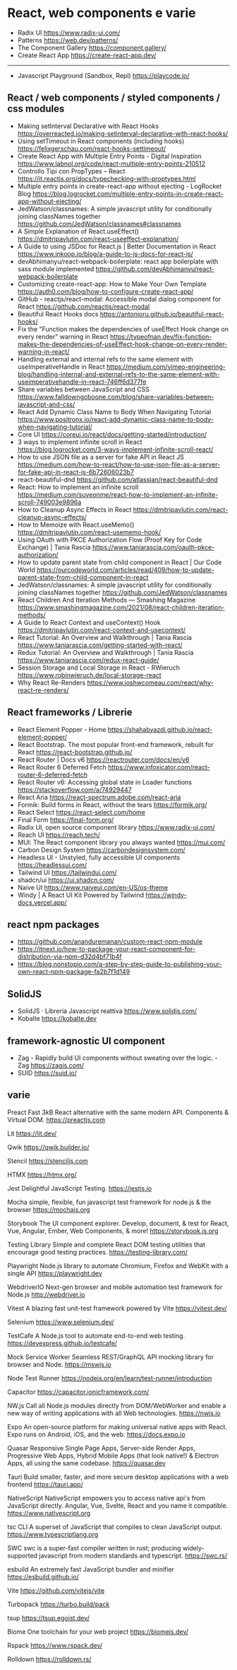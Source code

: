 # React, web components e varie

* Radix UI <https://www.radix-ui.com/>
* Patterns <https://web.dev/patterns/>
* The Component Gallery <https://component.gallery/>
* Create React App <https://create-react-app.dev/>

---

* Javascript Playground (Sandbox, Repl) <https://playcode.io/>


## React / web components / styled components / css modules
* Making setInterval Declarative with React Hooks <https://overreacted.io/making-setinterval-declarative-with-react-hooks/>
* Using setTimeout in React components (including hooks) <https://felixgerschau.com/react-hooks-settimeout/>
* Create React App with Multiple Entry Points - Digital Inspiration <https://www.labnol.org/code/react-multiple-entry-points-210512>
* Controllo Tipi con PropTypes – React <https://it.reactjs.org/docs/typechecking-with-proptypes.html>
* Multiple entry points in create-react-app without ejecting - LogRocket Blog <https://blog.logrocket.com/multiple-entry-points-in-create-react-app-without-ejecting/>
* JedWatson/classnames: A simple javascript utility for conditionally joining classNames together <https://github.com/JedWatson/classnames#classnames>
* A Simple Explanation of React.useEffect() <https://dmitripavlutin.com/react-useeffect-explanation/>
* A Guide to using JSDoc for React.js | Better Documentation in React <https://www.inkoop.io/blog/a-guide-to-js-docs-for-react-js/>
* devAbhimanyu/react-webpack-boilerplate: react app boilerplate with sass module implemented <https://github.com/devAbhimanyu/react-webpack-boilerplate>
* Customizing create-react-app: How to Make Your Own Template <https://auth0.com/blog/how-to-configure-create-react-app/>
* GitHub - reactjs/react-modal: Accessible modal dialog component for React <https://github.com/reactjs/react-modal>
* Beautiful React Hooks docs <https://antonioru.github.io/beautiful-react-hooks/>
* Fix the "Function makes the dependencies of useEffect Hook change on every render" warning in React <https://typeofnan.dev/fix-function-makes-the-dependencies-of-useEffect-hook-change-on-every-render-warning-in-react/>
* Handling external and internal refs to the same element with useImperativeHandle in React <https://medium.com/vimeo-engineering-blog/handling-internal-and-external-refs-to-the-same-element-with-useimperativehandle-in-react-746ff6d377fe>
* Share variables between JavaScript and CSS <https://www.falldowngoboone.com/blog/share-variables-between-javascript-and-css/>
* React Add Dynamic Class Name to Body When Navigating Tutorial <https://www.positronx.io/react-add-dynamic-class-name-to-body-when-navigating-tutorial/>
* Core UI <https://coreui.io/react/docs/getting-started/introduction/>
* 3 ways to implement infinite scroll in React <https://blog.logrocket.com/3-ways-implement-infinite-scroll-react/>
* How to use JSON file as a server for fake API in React JS <https://medium.com/how-to-react/how-to-use-json-file-as-a-server-for-fake-api-in-react-js-6b72606023b7>
* react-beautiful-dnd <https://github.com/atlassian/react-beautiful-dnd>
* React: How to implement an infinite scroll <https://medium.com/suyeonme/react-how-to-implement-an-infinite-scroll-749003e9896a>
* How to Cleanup Async Effects in React <https://dmitripavlutin.com/react-cleanup-async-effects/>
* How to Memoize with React.useMemo() <https://dmitripavlutin.com/react-usememo-hook/>
* Using OAuth with PKCE Authorization Flow (Proof Key for Code Exchange) | Tania Rascia <https://www.taniarascia.com/oauth-pkce-authorization/>
* How to update parent state from child component in React | Our Code World <https://ourcodeworld.com/articles/read/409/how-to-update-parent-state-from-child-component-in-react>
* JedWatson/classnames: A simple javascript utility for conditionally joining classNames together <https://github.com/JedWatson/classnames>
* React Children And Iteration Methods — Smashing Magazine <https://www.smashingmagazine.com/2021/08/react-children-iteration-methods/>
* A Guide to React Context and useContext() Hook <https://dmitripavlutin.com/react-context-and-usecontext/>
* React Tutorial: An Overview and Walkthrough | Tania Rascia <https://www.taniarascia.com/getting-started-with-react/>
* Redux Tutorial: An Overview and Walkthrough | Tania Rascia <https://www.taniarascia.com/redux-react-guide/>
* Session Storage and Local Storage in React - RWieruch <https://www.robinwieruch.de/local-storage-react>
* Why React Re-Renders <https://www.joshwcomeau.com/react/why-react-re-renders/>

## React frameworks / Librerie
* React Element Popper - Home <https://shahabyazdi.github.io/react-element-popper/>
* React Bootstrap. The most popular front-end framework, rebuilt for React <https://react-bootstrap.github.io/>
* React Router | Docs v6 <https://reactrouter.com/docs/en/v6>
* React Router 6 Deferred Fetch <https://www.infoxicator.com/react-router-6-deferred-fetch>
* React Router v6: Accessing global state in Loader functions <https://stackoverflow.com/a/74929447>
* React Aria <https://react-spectrum.adobe.com/react-aria>
* Formik: Build forms in React, without the tears <https://formik.org/>
* React Select <https://react-select.com/home>
* Final Form <https://final-form.org/>
* Radix UI, open source component library <https://www.radix-ui.com/>
* Reach UI <https://reach.tech/>
* MUI: The React component library you always wanted <https://mui.com/>
* Carbon Design System <https://carbondesignsystem.com/>
* Headless UI - Unstyled, fully accessible UI components <https://headlessui.com/>
* Tailwind UI <https://tailwindui.com/>
* shadcn/ui <https://ui.shadcn.com/>
* Naive UI <https://www.naiveui.com/en-US/os-theme>
* Windy | A React UI Kit Powered by Tailwind <https://windy-docs.vercel.app/>



## react npm packages
* https://github.com/ananduremanan/custom-react-npm-module
* https://itnext.io/how-to-package-your-react-component-for-distribution-via-npm-d32d4bf71b4f
* https://blog.nonstopio.com/a-step-by-step-guide-to-publishing-your-own-react-npm-package-fa2b7f1d149


## SolidJS
* SolidJS · Libreria Javascript reattiva <https://www.solidjs.com/>
* Kobalte <https://kobalte.dev>



## framework-agnostic UI component

* Zag - Rapidly build UI components without sweating over the logic. - Zag <https://zagjs.com/>
* SUID <https://suid.io/>


## varie


Preact
Fast 3kB React alternative with the same modern API. Components & Virtual DOM.
<https://preactjs.com>

Lit
https://lit.dev/

Qwik
https://qwik.builder.io/

Stencil
https://stenciljs.com

HTMX
https://htmx.org/

Jest
Delightful JavaScript Testing.
https://jestjs.io

Mocha
️simple, flexible, fun javascript test framework for node.js & the browser
https://mochajs.org

Storybook
The UI component explorer. Develop, document, & test for React, Vue, Angular, Ember, Web Components, & more!
https://storybook.js.org

Testing Library
Simple and complete React DOM testing utilities that encourage good testing practices.
https://testing-library.com/

Playwright
Node.js library to automate Chromium, Firefox and WebKit with a single API
https://playwright.dev

WebdriverIO
Next-gen browser and mobile automation test framework for Node.js
http://webdriver.io

Vitest
A blazing fast unit-test framework powered by Vite
https://vitest.dev/

Selenium
https://www.selenium.dev/

TestCafe
A Node.js tool to automate end-to-end web testing.
https://devexpress.github.io/testcafe/

Mock Service Worker
Seamless REST/GraphQL API mocking library for browser and Node.
https://mswjs.io

Node Test Runner
https://nodejs.org/en/learn/test-runner/introduction

Capacitor
https://capacitor.ionicframework.com/

NW.js
Call all Node.js modules directly from DOM/WebWorker and enable a new way of writing applications with all Web technologies.
https://nwjs.io

Expo
An open-source platform for making universal native apps with React. Expo runs on Android, iOS, and the web.
https://docs.expo.io

Quasar
Responsive Single Page Apps, Server-side Render Apps, Progressive Web Apps, Hybrid Mobile Apps (that look native!) & Electron Apps, all using the same codebase.
https://quasar.dev

Tauri
Build smaller, faster, and more secure desktop applications with a web frontend
https://tauri.app/

NativeScript
NativeScript empowers you to access native api's from JavaScript directly. Angular, Vue, Svelte, React and you name it compatible.
https://www.nativescript.org

tsc CLI
A superset of JavaScript that compiles to clean JavaScript output.
https://www.typescriptlang.org

SWC
swc is a super-fast compiler written in rust; producing widely-supported javascript from modern standards and typescript.
https://swc.rs/

esbuild
An extremely fast JavaScript bundler and minifier
https://esbuild.github.io/

Vite
https://github.com/vitejs/vite

Turbopack
https://turbo.build/pack

tsup
https://tsup.egoist.dev/

Biome
One toolchain for your web project
https://biomejs.dev/

Rspack
https://www.rspack.dev/

Rolldown
https://rolldown.rs/
